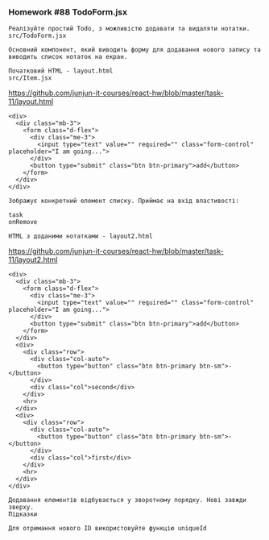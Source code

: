 ### Homework #88 TodoForm.jsx
    Реалізуйте простий Todo, з можливістю додавати та видаляти нотатки.
    src/TodoForm.jsx
    
    Основний компонент, який виводить форму для додавання нового запису та виводить список нотаток на екран.
    
    Початковий HTML - layout.html
    src/Item.jsx

https://github.com/junjun-it-courses/react-hw/blob/master/task-11/layout.html

    <div>
      <div class="mb-3">
        <form class="d-flex">
          <div class="me-3">
            <input type="text" value="" required="" class="form-control" placeholder="I am going...">
          </div>
          <button type="submit" class="btn btn-primary">add</button>
        </form>
      </div>
    </div>
    
    Зображує конкретний елемент списку. Приймає на вхід властивості:
    
    task
    onRemove
    
    HTML з доданими нотатками - layout2.html

https://github.com/junjun-it-courses/react-hw/blob/master/task-11/layout2.html

    <div>
      <div class="mb-3">
        <form class="d-flex">
          <div class="me-3">
            <input type="text" value="" required="" class="form-control" placeholder="I am going...">
          </div>
          <button type="submit" class="btn btn-primary">add</button>
        </form>
      </div>
      <div>
        <div class="row">
          <div class="col-auto">
            <button type="button" class="btn btn-primary btn-sm">-</button>
          </div>
          <div class="col">second</div>
        </div>
        <hr>
      </div>
      <div>
        <div class="row">
          <div class="col-auto">
            <button type="button" class="btn btn-primary btn-sm">-</button>
          </div>
          <div class="col">first</div>
        </div>
        <hr>
      </div>
    </div>
    
    Додавання елементів відбувається у зворотному порядку. Нові завжди зверху.
    Підказки
    
    Для отримання нового ID використовуйте функцію uniqueId